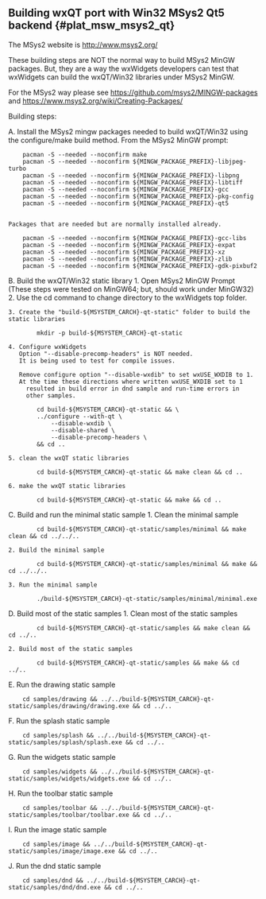 Building wxQT port with Win32 MSys2 Qt5 backend {#plat_msw_msys2_qt}
------------------------------------------------

The MSys2 website is http://www.msys2.org/

These building steps are NOT the normal way to build MSys2 MinGW packages.
But, they are a way the wxWidgets developers can test that wxWidgets
can build the wxQT/Win32 libraries under MSys2 MinGW.

For the MSys2 way please see
  https://github.com/msys2/MINGW-packages and
  https://www.msys2.org/wiki/Creating-Packages/

Building steps:

A. Install the MSys2 mingw packages needed to build wxQT/Win32 using the
     configure/make build method.
   From the MSys2 MinGW prompt:

        pacman -S --needed --noconfirm make
        pacman -S --needed --noconfirm ${MINGW_PACKAGE_PREFIX}-libjpeg-turbo
        pacman -S --needed --noconfirm ${MINGW_PACKAGE_PREFIX}-libpng
        pacman -S --needed --noconfirm ${MINGW_PACKAGE_PREFIX}-libtiff
        pacman -S --needed --noconfirm ${MINGW_PACKAGE_PREFIX}-gcc
        pacman -S --needed --noconfirm ${MINGW_PACKAGE_PREFIX}-pkg-config
        pacman -S --needed --noconfirm ${MINGW_PACKAGE_PREFIX}-qt5


    Packages that are needed but are normally installed already.

        pacman -S --needed --noconfirm ${MINGW_PACKAGE_PREFIX}-gcc-libs
        pacman -S --needed --noconfirm ${MINGW_PACKAGE_PREFIX}-expat
        pacman -S --needed --noconfirm ${MINGW_PACKAGE_PREFIX}-xz
        pacman -S --needed --noconfirm ${MINGW_PACKAGE_PREFIX}-zlib
        pacman -S --needed --noconfirm ${MINGW_PACKAGE_PREFIX}-gdk-pixbuf2


B. Build the wxQT/Win32 static library
    1. Open MSys2 MinGW Prompt
       (These steps were tested on MinGW64; but, should work under MinGW32)
    2. Use the cd command to change directory to the wxWidgets top folder.

    3. Create the "build-${MSYSTEM_CARCH}-qt-static" folder to build the static libraries

            mkdir -p build-${MSYSTEM_CARCH}-qt-static

    4. Configure wxWidgets
       Option "--disable-precomp-headers" is NOT needed.
       It is being used to test for compile issues.

       Remove configure option "--disable-wxdib" to set wxUSE_WXDIB to 1.
       At the time these directions where written wxUSE_WXDIB set to 1
         resulted in build error in dnd sample and run-time errors in
         other samples.

            cd build-${MSYSTEM_CARCH}-qt-static && \
            ../configure --with-qt \
                --disable-wxdib \
                --disable-shared \
                --disable-precomp-headers \
            && cd ..

    5. clean the wxQT static libraries

            cd build-${MSYSTEM_CARCH}-qt-static && make clean && cd ..

    6. make the wxQT static libraries

            cd build-${MSYSTEM_CARCH}-qt-static && make && cd ..


C.  Build and run the minimal static sample
    1. Clean the minimal sample

            cd build-${MSYSTEM_CARCH}-qt-static/samples/minimal && make clean && cd ../../..

    2. Build the minimal sample

            cd build-${MSYSTEM_CARCH}-qt-static/samples/minimal && make && cd ../../..

    3. Run the minimal sample

            ./build-${MSYSTEM_CARCH}-qt-static/samples/minimal/minimal.exe


D. Build most of the static samples
    1. Clean most of the static samples

            cd build-${MSYSTEM_CARCH}-qt-static/samples && make clean && cd ../..

    2. Build most of the static samples

            cd build-${MSYSTEM_CARCH}-qt-static/samples && make && cd ../..


E.  Run the drawing static sample

        cd samples/drawing && ../../build-${MSYSTEM_CARCH}-qt-static/samples/drawing/drawing.exe && cd ../..

F.  Run the splash static sample

        cd samples/splash && ../../build-${MSYSTEM_CARCH}-qt-static/samples/splash/splash.exe && cd ../..

G.  Run the widgets static sample

        cd samples/widgets && ../../build-${MSYSTEM_CARCH}-qt-static/samples/widgets/widgets.exe && cd ../..

H.  Run the toolbar static sample

        cd samples/toolbar && ../../build-${MSYSTEM_CARCH}-qt-static/samples/toolbar/toolbar.exe && cd ../..

I.  Run the image static sample

        cd samples/image && ../../build-${MSYSTEM_CARCH}-qt-static/samples/image/image.exe && cd ../..

J.  Run the dnd static sample

        cd samples/dnd && ../../build-${MSYSTEM_CARCH}-qt-static/samples/dnd/dnd.exe && cd ../..
